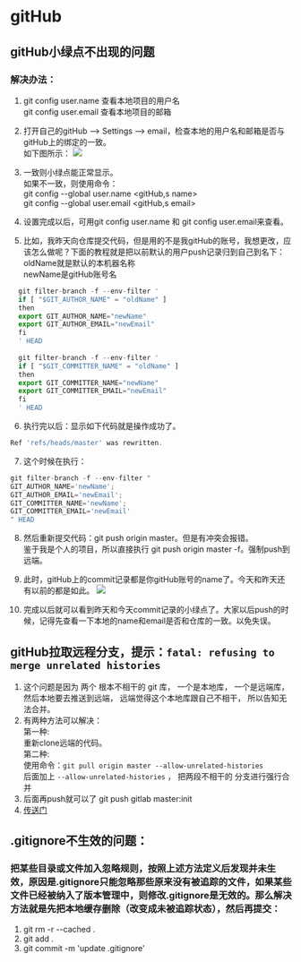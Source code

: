 # gitHub 

## gitHub小绿点不出现的问题
### 解决办法：
1. git config user.name 查看本地项目的用户名 <br />
  git config user.email  查看本地项目的邮箱
2. 打开自己的gitHub --> Settings --> email，检查本地的用户名和邮箱是否与gitHub上的绑定的一致。
<br />如下图所示：
![](https://i.loli.net/2019/06/15/5d046c37eea9247345.png)
3. 一致则小绿点能正常显示。<br />
如果不一致，则使用命令：<br />git config --global user.name <gitHub,s name><br />git config --global user.email <gitHub,s email>
4. 设置完成以后，可用git config user.name 和 git config user.email来查看。

5. 比如，我昨天向仓库提交代码，但是用的不是我gitHub的账号，我想更改，应该怎么做呢？下面的教程就是把以前默认的用户push记录归到自己到名下：<br/>
oldName就是默认的本机器名称<br />
newName是gitHub账号名
``` js
  git filter-branch -f --env-filter '
  if [ "$GIT_AUTHOR_NAME" = "oldName" ]
  then
  export GIT_AUTHOR_NAME="newName"
  export GIT_AUTHOR_EMAIL="newEmail"
  fi
  ' HEAD
  
  git filter-branch -f --env-filter '
  if [ "$GIT_COMMITTER_NAME" = "oldName" ]
  then
  export GIT_COMMITTER_NAME="newName"
  export GIT_COMMITTER_EMAIL="newEmail"
  fi
  ' HEAD
```
6. 执行完以后：显示如下代码就是操作成功了。
``` js
Ref 'refs/heads/master' was rewritten.
```

7. 这个时候在执行：
``` js
git filter-branch -f --env-filter "
GIT_AUTHOR_NAME='newName';
GIT_AUTHOR_EMAIL='newEmail';
GIT_COMMITTER_NAME='newName';
GIT_COMMITTER_EMAIL='newEmail'
" HEAD
```

8. 然后重新提交代码：git push origin master。但是有冲突会报错。
<br />鉴于我是个人的项目，所以直接执行 git push origin master -f。强制push到远端。

9. 此时，gitHub上的commit记录都是你gitHub账号的name了。今天和昨天还有以前的都是如此。
![](https://i.loli.net/2019/06/15/5d0474550fa6413175.png)

10. 完成以后就可以看到昨天和今天commit记录的小绿点了。大家以后push的时候，记得先查看一下本地的name和email是否和仓库的一致。以免失误。


## gitHub拉取远程分支，提示：```fatal: refusing to merge unrelated histories```
1. 这个问题是因为 两个 根本不相干的 git 库， 一个是本地库， 一个是远端库， 然后本地要去推送到远端， 远端觉得这个本地库跟自己不相干， 所以告知无法合并。
2. 有两种方法可以解决：
  <br />第一种:<br />
  重新clone远端的代码。
   <br />第二种:<br />
  使用命令：```git pull origin master --allow-unrelated-histories``` <br />
  后面加上 ```--allow-unrelated-histories``` ， 把两段不相干的 分支进行强行合并
3. 后面再push就可以了 git push gitlab master:init
4. [传送门](https://www.centos.bz/2018/03/git-%E5%87%BA%E7%8E%B0-fatal-refusing-to-merge-unrelated-histories-%E9%94%99%E8%AF%AF/)

## .gitignore不生效的问题： 
### 把某些目录或文件加入忽略规则，按照上述方法定义后发现并未生效，原因是.gitignore只能忽略那些原来没有被追踪的文件，如果某些文件已经被纳入了版本管理中，则修改.gitignore是无效的。那么解决方法就是先把本地缓存删除（改变成未被追踪状态），然后再提交：
1. git rm -r --cached .
2. git add .
3. git commit -m 'update .gitignore'

